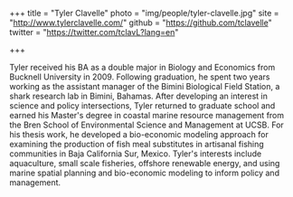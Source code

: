 +++
title = "Tyler Clavelle"
photo = "img/people/tyler-clavelle.jpg"
site = "http://www.tylerclavelle.com/"
github = "https://github.com/tclavelle"
twitter = "https://twitter.com/tclavL?lang=en"

+++

Tyler received his BA as a double major in Biology and Economics from Bucknell University in 2009. Following graduation, he spent two years working as the assistant manager of the Bimini Biological Field Station, a shark research lab in Bimini, Bahamas. After developing an interest in science and policy intersections, Tyler returned to graduate school and earned his Master's degree in coastal marine resource management from the Bren School of Environmental Science and Management at UCSB. For his thesis work, he developed a bio-economic modeling approach for examining the production of fish meal substitutes in artisanal fishing communities in Baja California Sur, Mexico. Tyler's interests include aquaculture, small scale fisheries, offshore renewable energy, and using marine spatial planning and bio-economic modeling to inform policy and management.